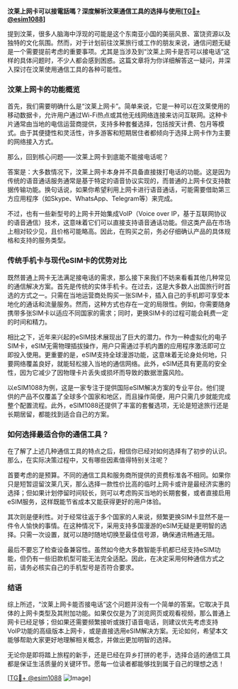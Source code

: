 **汶莱上网卡可以接電話嗎？深度解析汶莱通信工具的选择与使用[[TG💪+ @esim1088](https://t.me/s/esim1088)]**

提到汶莱，很多人脑海中浮现的可能是这个东南亚小国的美丽风景、富饶资源以及独特的文化氛围。然而，对于计划前往汶莱旅行或工作的朋友来说，通信问题无疑是一个需要提前考虑的重要事项。尤其是当涉及到“汶莱上网卡是否可以接电话”这样的具体问题时，不少人都会感到困惑。这篇文章将为你详细解答这一疑问，并深入探讨在汶莱使用通信工具的各种可能性。

### 汶莱上网卡的功能概览

首先，我们需要明确什么是“汶莱上网卡”。简单来说，它是一种可以在汶莱使用的移动数据卡，允许用户通过Wi-Fi热点或其他无线网络连接来访问互联网。这种卡片通常由当地的电信运营商提供，支持多种套餐选择，包括按天计费、包月等模式。由于其便捷性和灵活性，许多游客和短期居住者都倾向于选择上网卡作为主要的网络接入方式。

那么，回到核心问题——汶莱上网卡到底能不能接电话呢？

答案是：大多数情况下，汶莱上网卡本身并不具备直接拨打电话的功能。这是因为传统的语音通话服务通常是基于特定的语音协议实现的，而普通的上网卡仅支持数据传输功能。换句话说，如果你希望利用上网卡进行语音通话，可能需要借助第三方应用程序（如Skype、WhatsApp、Telegram等）来完成。

不过，也有一些新型号的上网卡开始集成VoIP（Voice over IP，基于互联网协议的语音通信）技术，这意味着它们可以直接支持语音通话功能。但这类产品在市场上相对较少见，且价格可能略高。因此，在购买之前，务必仔细确认产品的具体规格和支持的服务类型。

### 传统手机卡与现代eSIM卡的优势对比

既然普通上网卡无法满足接电话的需求，那么接下来我们不妨来看看其他几种常见的通信解决方案。首先是传统的实体手机卡。在过去，这是大多数人出国旅行时首选的方式之一。只需在当地运营商处购买一张SIM卡，插入自己的手机即可享受本地化的通话和流量服务。然而，这种方式也存在一定的局限性。例如，你需要随身携带多张SIM卡以适应不同国家的需求；同时，更换SIM卡的过程可能会耗费一定的时间和精力。

相比之下，近年来兴起的eSIM技术展现出了巨大的潜力。作为一种虚拟化的电子SIM卡，eSIM无需物理插拔操作，用户只需通过手机内置的应用程序激活即可立即投入使用。更重要的是，eSIM支持全球漫游功能，这意味着无论身处何地，只要网络覆盖良好，就能轻松接入当地的通信网络。此外，eSIM还具有更高的安全性，因为它减少了因物理卡片丢失或损坏而导致的数据泄露风险。

以eSIM1088为例，这是一家专注于提供国际eSIM解决方案的专业平台。他们提供的产品不仅覆盖了全球多个国家和地区，而且操作简便，用户只需几步就能完成整个配置流程。此外，eSIM1088还提供了丰富的套餐选项，无论是短途旅行还是长期居留，都能找到适合自己的方案。

### 如何选择最适合你的通信工具？

在了解了上述几种通信工具的特点之后，相信你已经对如何选择有了初步的认识。那么，在实际决策过程中，又有哪些因素值得特别关注呢？

首要考虑的是预算。不同的通信工具和服务商所提供的资费标准各不相同。如果你只是短暂逗留汶莱几天，那么选择一款性价比高的临时上网卡或许是最经济实惠的选择；但如果计划停留时间较长，则可以考虑购买当地的长期套餐，或者直接启用eSIM服务，这样既能节省成本又能获得更好的用户体验。

其次则是便利性。对于经常往返于多个国家的人来说，频繁更换SIM卡显然不是一件令人愉快的事情。在这种情况下，采用支持多国漫游的eSIM无疑是更明智的选择。只需一次设置，就可以随时随地切换至最佳信号源，确保通讯畅通无阻。

最后不要忘了检查设备兼容性。虽然如今绝大多数智能手机都已经支持eSIM功能，但仍有一些旧款机型可能无法完全适配。因此，在决定采用何种通信方式之前，请务必核实自己的手机型号是否符合要求。

### 结语

综上所述，“汶莱上网卡能否接电话”这个问题并没有一个简单的答案。它取决于具体的上网卡类型及其附加功能。如果仅仅是为了浏览网页或观看视频，那么普通上网卡已经足够；但如果还需要频繁接听或拨打语音电话，则建议优先考虑支持VoIP功能的高级版本上网卡，或是直接选用eSIM解决方案。无论如何，希望本文能够帮助大家更好地理解相关概念，并做出更加明智的选择。

无论你是即将踏上旅程的新手，还是已经在异乡打拼的老手，选择合适的通信工具都是保证生活质量的关键环节。愿每一位读者都能够找到属于自己的理想之选！

[[TG💪+ @esim1088](https://t.me/s/esim1088) ![Image](https://i.postimg.cc/4NQfJmqS/Snipaste-2025-05-13-00-14-12.png)]